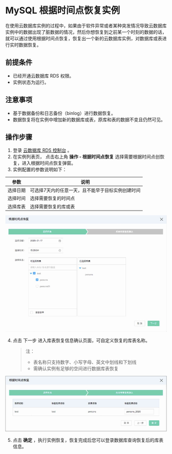 # MySQL 根据时间点恢复实例
在使用云数据库实例的过程中，如果由于软件异常或者某种突发情况导致云数据库实例中的数据出现了脏数据的情况，然后你想恢复到之前某一个时刻的数据的话，就可以通过使用根据时间点恢复，恢复出一个新的云数据库实例，对数据库或表进行实时数据恢复。

## 前提条件
* 已经开通云数据库 RDS 权限。
* 实例状态为运行。

## 注意事项 
* 基于数据备份和日志备份（binlog）进行数据恢复。
* 数据恢复将在实例中增加新的数据库或表，原库和表的数据不变且仍然可见。

## 操作步骤
1. 登录 [云数据库 RDS 控制台](https://rds-console.jdcloud.com/database) 。
2. 在实例列表页， 点击右上角 **操作 - 根据时间点恢复** 选择需要根据时间点创恢复，进入根据时间点恢复弹窗。
3. 实例配置的参数说明如下：  

  |参数|说明|
  |--|--|
  |选择日期|可选择7天内的任意一天，且不能早于目标实例创建时间|
  |选择时间|选择需要恢复的时间点|
  |选择库表|选择需要恢复的库或表|

![根据时间点创建](../../../../../../image/RDS/recover_Select_database.jpg)

4. 点击 下一步 进入库表恢复信息确认页面，可自定义恢复的库表名称。
   > 注：
   > * 表名称只支持数字、小写字母、英文中划线和下划线
   > * 需确认实例有足够的空间进行数据库表恢复

![根据时间点创建](../../../../../../image/RDS/recover_table_name.jpg)

5. 点击 **确定** ，执行实例恢复，恢复完成后您可以登录数据库查询恢复后的库表信息。
